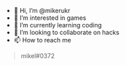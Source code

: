 - 👋 Hi, I’m @mikerukr
- 👀 I’m interested in games
- 🌱 I’m currently learning coding
- 💞️ I’m looking to collaborate on hacks
- 📫 How to reach me 
> mikel#0372

<!---
mikerukr/mikerukr is a ✨ special ✨ repository because its `README.md` (this file) appears on your GitHub profile.
You can click the Preview link to take a look at your changes.
--->
